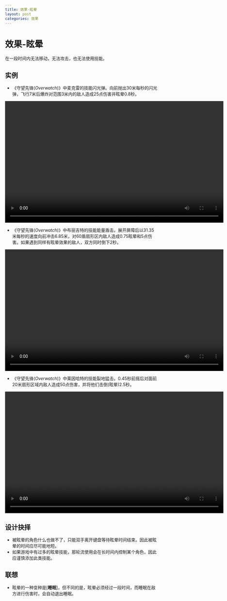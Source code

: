 ```yaml
---
title: 效果-眩晕
layout: post
categories: 效果
---
```


# 效果-眩晕
在一段时间内无法移动，无法攻击，也无法使用技能。

## 实例

- 《守望先锋(*Overwatch*)》中麦克雷的技能闪光弹。向前抛出30米每秒的闪光弹，飞行7米后爆炸对范围3米内的敌人造成25点伤害并眩晕0.8秒。

<video width="720" height="400" controls>
    <source src="{{ site.url }}/videos/麦克雷-闪光弹.mp4" type="video/mp4">
</video>

- 《守望先锋(*Overwatch*)》中布丽吉特的技能能量盾击。展开屏障后以31.35米每秒的速度向前冲击6.85米，对60盾扇形区内敌人造成0.75眩晕和5点伤害。如果遇到同样有眩晕效果的敌人，双方同时倒下2秒。

<video width="720" height="400" controls>
    <source src="{{ site.url }}/videos/布丽吉特-能量盾击.mp4" type="video/mp4">
</video>

- 《守望先锋(*Overwatch*)》中莱因哈特的技能裂地猛击。0.45秒前摇后对面前20米扇形区域内敌人造成50点伤害，并将他们击倒(眩晕)2.5秒。

<video width="720" height="400" controls>
    <source src="{{ site.url }}/videos/莱因哈特-裂地猛击.mp4" type="video/mp4">
</video>

## 设计抉择
- 被眩晕的角色什么也做不了，只能双手离开键盘等待眩晕时间结束。因此被眩晕的时间应尽可能地短。
- 如果游戏中有过多的眩晕技能，那轮流使用会在长时间内控制某个角色，因此应谨慎添加此类技能。

## 联想
- 眩晕的一种变种是[**睡眠**]，但不同的是，眩晕必须经过一段时间，而睡眠在敌方进行伤害时，会自动退出睡眠。